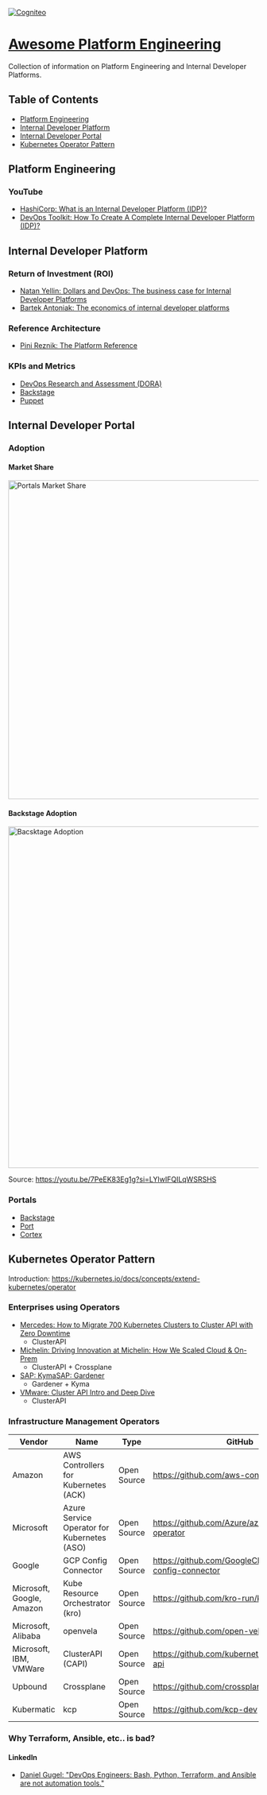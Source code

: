 [![Cogniteo](https://cogniteo.io/images/icononly_transparent_nobuffer.png)](https://cogniteo.io)

# [Awesome Platform Engineering](https://github.com/Cogniteo/awesome-platform-engineering)

Collection of information on Platform Engineering and Internal Developer Platforms.

## Table of Contents
- [Platform Engineering](#platform-engineering)
- [Internal Developer Platform](#internal-developer-platform)
- [Internal Developer Portal](#internal-developer-portal)
- [Kubernetes Operator Pattern](#kubernetes-operator-pattern)

## Platform Engineering

### YouTube
- [HashiCorp: What is an Internal Developer Platform (IDP)?](https://youtu.be/2Nrlkn-km5A?si=jUuIg70NWKBVcKUf)
- [DevOps Toolkit: How To Create A Complete Internal Developer Platform (IDP)?](https://youtu.be/Rg98GoEHBd4?si=0rQ2hA411-EUdRNx)

## Internal Developer Platform

### Return of Investment (ROI)
- [Natan Yellin: Dollars and DevOps: The business case for Internal Developer Platforms](https://www.youtube.com/live/zKU5bdgJ0uE?si=zww_p4MgQH99RY3G)
- [Bartek Antoniak: The economics of internal developer platforms](https://www.engineeringprimer.com/p/the-economics-of-internal-developer)


### Reference Architecture

- [Pini Reznik: The Platform Reference](https://www.linkedin.com/posts/pinireznik_%F0%9D%97%A7%F0%9D%97%B5%F0%9D%97%B2-%F0%9D%97%A3%F0%9D%97%B9%F0%9D%97%AE%F0%9D%98%81%F0%9D%97%B3%F0%9D%97%BC%F0%9D%97%BF%F0%9D%97%BA-%F0%9D%97%A5%F0%9D%97%B2%F0%9D%97%B3%F0%9D%97%B2%F0%9D%97%BF%F0%9D%97%B2%F0%9D%97%BB%F0%9D%97%B0%F0%9D%97%B2-activity-7308078358460882946-Titz)

### KPIs and Metrics
- [DevOps Research and Assessment (DORA)](https://cloud.google.com/blog/products/devops-sre/using-the-four-keys-to-measure-your-devops-performance)
- [Backstage](https://backstage.io/docs/next/overview/adopting)
- [Puppet](https://www.puppet.com/blog/platform-engineering-metrics)

## Internal Developer Portal

### Adoption

#### Market Share
<img width="642" alt="Portals Market Share" src="https://github.com/user-attachments/assets/2d619c98-cbcc-44e8-86c5-d71f85bf9ae2" />

#### Backstage Adoption
<img width="688" alt="Bacsktage Adoption" src="https://github.com/user-attachments/assets/30739587-7dc5-4a3f-8a9e-a3234d01ea73" />

Source: https://youtu.be/7PeEK83Eg1g?si=LYlwIFQILqWSRSHS

### Portals
- [Backstage](https://www.backstage.com)
- [Port](https://www.port.io)
- [Cortex](https://www.cortex.io)

## Kubernetes Operator Pattern

Introduction: https://kubernetes.io/docs/concepts/extend-kubernetes/operator

### Enterprises using Operators
- [Mercedes: How to Migrate 700 Kubernetes Clusters to Cluster API with Zero Downtime](https://youtu.be/KzYV-fJ_wH0?si=dB2OymzyqxwUuau1)
  - ClusterAPI 
- [Michelin: Driving Innovation at Michelin: How We Scaled Cloud & On-Prem](https://youtu.be/l1JNAqAvpPw?si=MtOuJpS8qkhHO44o)
  - ClusterAPI + Crossplane
- [SAP: Kyma](https://kyma-project.io)[SAP: Gardener](https://gardener.cloud)
  - Gardener + Kyma 
- [VMware: Cluster API Intro and Deep Dive](https://youtu.be/9H8flXm_lKk?si=tm-qwsqlBpk8sy14)
  - ClusterAPI

### Infrastructure Management Operators

| Vendor                     | Name                                        | Type        | GitHub                                                      | Notes                   |
|----------------------------|---------------------------------------------|-------------|-------------------------------------------------------------|-------------------------|
| Amazon                     | AWS Controllers for Kubernetes (ACK)        | Open Source | https://github.com/aws-controllers-k8s                      |                         |
| Microsoft                  | Azure Service Operator for Kubernetes (ASO) | Open Source | https://github.com/Azure/azure-service-operator             |                         |
| Google                     | GCP Config Connector                        | Open Source | https://github.com/GoogleCloudPlatform/k8s-config-connector |                         |
| Microsoft, Google, Amazon  | Kube Resource Orchestrator (kro)            | Open Source | https://github.com/kro-run/kro                              |                         |
| Microsoft, Alibaba         | openvela                                    | Open Source | https://github.com/open-vela                                |                         |
| Microsoft, IBM, VMWare     | ClusterAPI (CAPI)                           | Open Source | https://github.com/kubernetes-sigs/cluster-api              |                         |
| Upbound                    | Crossplane                                  | Open Source | https://github.com/crossplane/crossplane                    | Terraform dependency    |
| Kubermatic                 | kcp                                         | Open Source | https://github.com/kcp-dev                                  | API Mesh + Multicluster |


### Why Terraform, Ansible, etc.. is bad?

#### LinkedIn

- [Daniel Gugel: "DevOps Engineers: Bash, Python, Terraform, and Ansible are not automation tools."](https://www.linkedin.com/posts/dangugel_bash-python-ansible-activity-7310705736345387008-NvWV)
